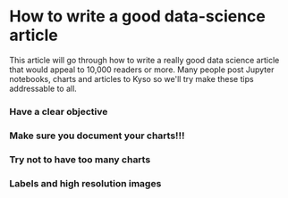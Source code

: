 
# How to write a good data-science article

This article will go through how to write a really good data science article
that would appeal to 10,000 readers or more. Many people post Jupyter notebooks,
charts and articles to Kyso so we'll try make these tips addressable to all.

### Have a clear objective

### Make sure you document your charts!!!

### Try not to have too many charts

### Labels and high resolution images

